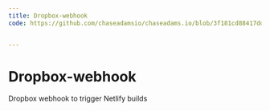 ```yaml
---
title: Dropbox-webhook
code: https://github.com/chaseadamsio/chaseadams.io/blob/3f181cd88417dd002c90fff36afb75fe46357e50/src/_netlify-functions/dropbox-webhook.js


---
```


# Dropbox-webhook

Dropbox webhook to trigger Netlify builds
